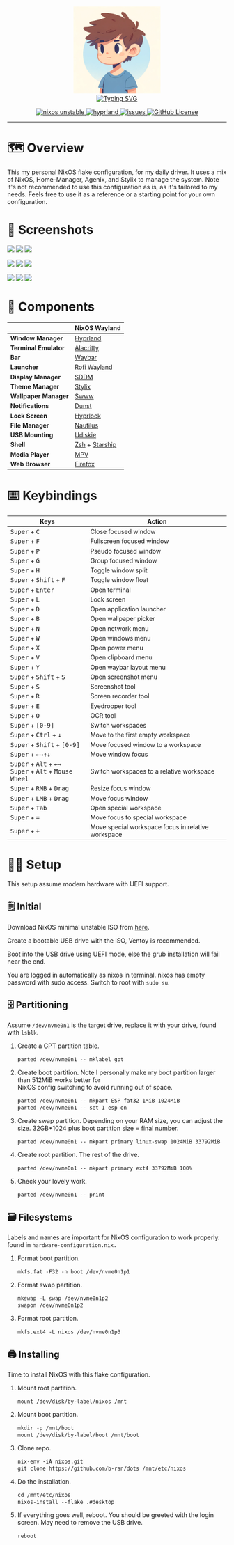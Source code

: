 <div align="center">
    <img alt="Profiles Pictures" src="https://raw.githubusercontent.com/b-ran/dots/main/.assests/profile1.png" width="200" height="200">
</div>

<div align="center">
    <a href="https://git.io/typing-svg"><img src="https://readme-typing-svg.demolab.com?font=Fira+Code&pause=1000&color=73DACA&center=true&vCenter=true&repeat=false&random=false&width=435&lines=%E2%9D%84%EF%B8%8F+Bran's+Dots+%E2%9D%84%EF%B8%8F" alt="Typing SVG"></a>
</div>


<p align="center">
    <a href="https://nixos.org/">
        <img alt="nixos unstable" src="https://img.shields.io/badge/NixOS-unstable-informational.svg?style=flat&logo=nixos&logoColor=5178C4&colorA=1A1B26&colorB=7FBBE5">
    </a>
    <a href="https://hyprland.org/">
        <img alt="hyprland" src="https://img.shields.io/static/v1?label=Hyprland&message=latest&style=flat&logo=hyprland&colorA=24273A&colorB=8AADF4&logoColor=CAD3F5">
    </a>
    <a href="https://github.com/b-ran/dots/issues">
        <img alt="issues" src="https://img.shields.io/github/issues/b-ran/dots?&style=for-the-badge&style=flat&colorA=24273A&">
    </a>
    <a href="https://github.com/b-ran/dots/issues">
        <img alt="GitHub License" src="https://img.shields.io/github/license/b-ran/dots?&style=for-the-badge&style=flat&colorA=24273A&">
    </a>
</p>

<hr>

# 🗺️ Overview

This my personal NixOS flake configuration, for my daily driver. It uses a mix of NixOS, Home-Manager, Agenix, and 
Stylix to manage the system. Note it's not recommended to use this configuration as is, as it's tailored to my needs.
Feels free to use it as a reference or a starting point for your own configuration.

# 🌌 Screenshots

![](./.assests/screenshot-desktop1.png)
![](./.assests/screenshot-lockscreen1.png)
![](./.assests/screenshot-rofi1.png)


![](./.assests/screenshot-desktop2.png)
![](./.assests/screenshot-lockscreen2.png)
![](./.assests/screenshot-rofi2.png)


![](./.assests/screenshot-desktop3.png)
![](./.assests/screenshot-lockscreen3.png)
![](./.assests/screenshot-rofi3.png)


# 🩻 Components

|                       | NixOS Wayland                                                  |
|-----------------------|----------------------------------------------------------------|
| **Window Manager**    | [Hyprland](https://hyprland.org/)                              |
| **Terminal Emulator** | [Alacritty](https://github.com/alacritty/alacritty)            |
| **Bar**               | [Waybar](https://github.com/alexays/waybar)                    |
| **Launcher**          | [Rofi Wayland](https://github.com/lbonn/rofi)                  |
| **Display Manager**   | [SDDM](https://github.com/sddm/sddm)                           |
| **Theme Manager**     | [Stylix](https://github.com/danth/stylix)                      |
| **Wallpaper Manager** | [Swww](https://github.com/LGFae/swww)                          |
| **Notifications**     | [Dunst](https://github.com/dunst-project/dunst)                |
| **Lock Screen**       | [Hyprlock](https://github.com/hyprwm/hyprlock)                 |
| **File Manager**      | [Nautilus](https://apps.gnome.org/Nautilus/)                   |
| **USB Mounting**      | [Udiskie](https://github.com/coldfix/udiskie)                  |
| **Shell**             | [Zsh](https://www.zsh.org/) + [Starship](https://starship.rs/) |
| **Media Player**      | [MPV](https://mpv.io/)                                         |
| **Web Browser**       | [Firefox](https://www.mozilla.org/en-US/firefox/new/)          |

# ⌨️ Keybindings

| Keys                                                                                                                         | Action                                             |
|------------------------------------------------------------------------------------------------------------------------------|----------------------------------------------------|
| <kbd>Super</kbd> + <kbd>C</kbd>                                                                                              | Close focused window                               |
| <kbd>Super</kbd> + <kbd>F</kbd>                                                                                              | Fullscreen focused window                          |
| <kbd>Super</kbd> + <kbd>P</kbd>                                                                                              | Pseudo focused window                              |
| <kbd>Super</kbd> + <kbd>G</kbd>                                                                                              | Group focused window                               |
| <kbd>Super</kbd> + <kbd>H</kbd>                                                                                              | Toggle window split                                |
| <kbd>Super</kbd> + <kbd>Shift</kbd> + <kbd>F</kbd>                                                                           | Toggle window float                                |
| <kbd>Super</kbd> + <kbd>Enter</kbd>                                                                                          | Open terminal                                      |
| <kbd>Super</kbd> + <kbd>L</kbd>                                                                                              | Lock screen                                        |
| <kbd>Super</kbd> + <kbd>D</kbd>                                                                                              | Open application launcher                          |
| <kbd>Super</kbd> + <kbd>B</kbd>                                                                                              | Open wallpaper picker                              |
| <kbd>Super</kbd> + <kbd>N</kbd>                                                                                              | Open network menu                                  |
| <kbd>Super</kbd> + <kbd>W</kbd>                                                                                              | Open windows menu                                  |
| <kbd>Super</kbd> + <kbd>X</kbd>                                                                                              | Open power menu                                    |
| <kbd>Super</kbd> + <kbd>V</kbd>                                                                                              | Open clipboard menu                                |
| <kbd>Super</kbd> + <kbd>Y</kbd>                                                                                              | Open waybar layout menu                            |
| <kbd>Super</kbd> + <kbd>Shift</kbd> + <kbd>S</kbd>                                                                           | Open screenshot menu                               |
| <kbd>Super</kbd> + <kbd>S</kbd>                                                                                              | Screenshot tool                                    |
| <kbd>Super</kbd> + <kbd>R</kbd>                                                                                              | Screen recorder tool                               |
| <kbd>Super</kbd> + <kbd>E</kbd>                                                                                              | Eyedropper tool                                    |
| <kbd>Super</kbd> + <kbd>O</kbd>                                                                                              | OCR tool                                           |
| <kbd>Super</kbd> + <kbd>[0-9]</kbd>                                                                                          | Switch workspaces                                  |
| <kbd>Super</kbd> + <kbd>Ctrl</kbd> + <kbd>↓</kbd>                                                                            | Move to the first empty workspace                  |
| <kbd>Super</kbd> + <kbd>Shift</kbd> + <kbd>[0-9]</kbd>                                                                       | Move focused window to a workspace                 |
| <kbd>Super</kbd> + <kbd>←</kbd><kbd>→</kbd><kbd>↑</kbd><kbd>↓</kbd>                                                          | Move window focus                                  |
| <kbd>Super</kbd> + <kbd>Alt</kbd> + <kbd>←</kbd><kbd>→</kbd><br/> <kbd>Super</kbd> + <kbd>Alt</kbd> + <kbd>Mouse Wheel</kbd> | Switch workspaces to a relative workspace          |
| <kbd>Super</kbd> + <kbd>RMB</kbd> + <kbd>Drag</kbd>                                                                          | Resize focus window                                |
| <kbd>Super</kbd> + <kbd>LMB</kbd> + <kbd>Drag</kbd>                                                                          | Move focus window                                  |
| <kbd>Super</kbd> + <kbd>Tab</kbd>                                                                                            | Open special workspace                             |
| <kbd>Super</kbd> + <kbd>=</kbd>                                                                                              | Move focus to special workspace                    |
| <kbd>Super</kbd> + <kbd>+</kbd>                                                                                              | Move special workspace focus in relative workspace |

# 🧑‍🔧 Setup

This setup assume modern hardware with UEFI support.

## 🗒️ Initial

Download NixOS minimal unstable ISO from [here](https://releases.nixos.org/nixos/unstable).

Create a bootable USB drive with the ISO, Ventoy is recommended.

Boot into the USB drive using UEFI mode, else the grub installation will fail near the end.

You are logged in automatically as nixos in terminal. nixos has empty password with sudo access.
Switch to root with `sudo su`.

## 🗄️ Partitioning

Assume `/dev/nvme0n1` is the target drive, replace it with your drive, found with `lsblk`.

1. Create a GPT partition table.
    ```
    parted /dev/nvme0n1 -- mklabel gpt
    ```
2. Create boot partition. Note I personally make my boot partition larger than 512MiB works better for \
   NixOS config switching to avoid running out of space.
    ```
    parted /dev/nvme0n1 -- mkpart ESP fat32 1MiB 1024MiB
    parted /dev/nvme0n1 -- set 1 esp on
    ```
3. Create swap partition. Depending on your RAM size, you can adjust the size. 32GB*1024 plus boot partition size =
   final number.
    ```
    parted /dev/nvme0n1 -- mkpart primary linux-swap 1024MiB 33792MiB
    ```
4. Create root partition. The rest of the drive.
    ```
    parted /dev/nvme0n1 -- mkpart primary ext4 33792MiB 100%
    ```
5. Check your lovely work.
    ```
    parted /dev/nvme0n1 -- print
    ```

## 🗃️ Filesystems

Labels and names are important for NixOS configuration to work properly. found in `hardware-configuration.nix.`

1. Format boot partition.
    ```
    mkfs.fat -F32 -n boot /dev/nvme0n1p1
    ```

2. Format swap partition.
    ```
    mkswap -L swap /dev/nvme0n1p2
    swapon /dev/nvme0n1p2
    ```
3. Format root partition.
    ```
    mkfs.ext4 -L nixos /dev/nvme0n1p3
    ```

## 🖨️ Installing

Time to install NixOS with this flake configuration.

1. Mount root partition.
    ```
    mount /dev/disk/by-label/nixos /mnt
    ```

2. Mount boot partition.
    ```
    mkdir -p /mnt/boot
    mount /dev/disk/by-label/boot /mnt/boot
    ```

3. Clone repo.
    ```
    nix-env -iA nixos.git
    git clone https://github.com/b-ran/dots /mnt/etc/nixos
    ```

4. Do the installation.
    ```
    cd /mnt/etc/nixos
    nixos-install --flake .#desktop
    ```

5. If everything goes well, reboot. You should be greeted with the login screen. May need to remove the USB drive.
    ```
    reboot
    ```